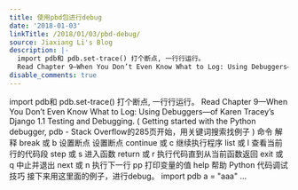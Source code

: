 ```yaml
---
title: 使用pbd包进行debug
date: '2018-01-03'
linkTitle: /2018/01/03/pbd-debug/
source: Jiaxiang Li's Blog
description: |-
  import pdb和 pdb.set-trace() 打个断点, 一行行运行。
  Read Chapter 9—When You Don’t Even Know What to Log: Using Debuggers—of Karen Tracey’s Django 1.1 Testing and Debugging. ( Getting started with the Python debugger, pdb - Stack Overflow的285页开始，用关键词搜索找例子 ) 命令 解释 break 或 b 设置断点 设置断点 continue 或 c 继续执行程序 list 或 l 查看当前行的代码段 step 或 s 进入函数 return 或 r 执行代码直到从当前函数返回 exit 或 q 中止并退出 next 或 n 执行下一行 pp 打印变量的值 help 帮助 Python 代码调试技巧 接下来用这里面的例子，进行debug。 import pdb a = &quot;aaa&quot; ...
disable_comments: true
---
```

import pdb和 pdb.set-trace() 打个断点, 一行行运行。
Read Chapter 9—When You Don’t Even Know What to Log: Using Debuggers—of Karen Tracey’s Django 1.1 Testing and Debugging. ( Getting started with the Python debugger, pdb - Stack Overflow的285页开始，用关键词搜索找例子 ) 命令 解释 break 或 b 设置断点 设置断点 continue 或 c 继续执行程序 list 或 l 查看当前行的代码段 step 或 s 进入函数 return 或 r 执行代码直到从当前函数返回 exit 或 q 中止并退出 next 或 n 执行下一行 pp 打印变量的值 help 帮助 Python 代码调试技巧 接下来用这里面的例子，进行debug。 import pdb a = &quot;aaa&quot; ...